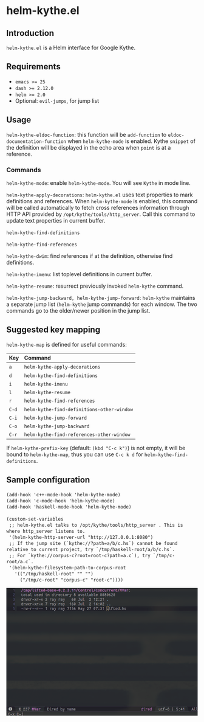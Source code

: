 # helm-kythe.el

## Introduction

`helm-kythe.el` is a Helm interface for Google Kythe.

## Requirements

* `emacs >= 25`
* `dash >= 2.12.0`
* `helm >= 2.0`
* Optional: `evil-jumps`, for jump list

## Usage

`helm-kythe-eldoc-function`: this function will be `add-function` to `eldoc-documentation-function` when `helm-kythe-mode` is enabled. Kythe `snippet` of the definition will be displayed in the echo area when `point` is at a reference.

### Commands

`helm-kythe-mode`: enable `helm-kythe-mode`. You will see `Kythe` in mode line.

`helm-kythe-apply-decorations`: `helm-kythe.el` uses text properties to mark definitions and references. When `helm-kythe-mode` is enabled, this command will be called automatically to fetch cross references information through HTTP API provided by `/opt/kythe/tools/http_server`. Call this command to update text properties in current buffer.

`helm-kythe-find-definitions`

`helm-kythe-find-references`

`helm-kythe-dwim`: find references if at the definition, otherwise find definitions.

`helm-kythe-imenu`: list toplevel definitions in current buffer.

`helm-kythe-resume`: resurrect previously invoked `helm-kythe` command.

`helm-kythe-jump-backward, helm-kythe-jump-forward`: `helm-kythe` maintains a separate jump list (`helm-kythe` jump commands) for each window. The two commands go to the older/newer position in the jump list.

## Suggested key mapping

`helm-kythe-map` is defined for useful commands:

|Key   |Command                                      |
|:-----|:--------------------------------------------|
|`a`   | `helm-kythe-apply-decorations`              |
|`d`   | `helm-kythe-find-definitions`               |
|`i`   | `helm-kythe-imenu`                          |
|`l`   | `helm-kythe-resume`                         |
|`r`   | `helm-kythe-find-references`                |
|`C-d` | `helm-kythe-find-definitions-other-window`  |
|`C-i` | `helm-kythe-jump-forward`                   |
|`C-o` | `helm-kythe-jump-backward`                  |
|`C-r` | `helm-kythe-find-references-other-window`   |

If `helm-kythe-prefix-key` (default: `(kbd "C-c k")`) is not empty, it will be bound to `helm-kythe-map`, thus you can use `C-c k d` for `helm-kythe-find-definitions`.

## Sample configuration

```elisp
(add-hook 'c++-mode-hook 'helm-kythe-mode)
(add-hook 'c-mode-hook 'helm-kythe-mode)
(add-hook 'haskell-mode-hook 'helm-kythe-mode)

(custom-set-variables
 ;; helm-kythe.el talks to /opt/kythe/tools/http_server . This is where http_server listens to.
 '(helm-kythe-http-server-url "http://127.0.0.1:8080")
 ;; If the jump site (`kythe://?path=a/b/c.hs`) cannot be found relative to current project, try `/tmp/haskell-root/a/b/c.hs`.
 ;; For `kythe://corpus-c?root=root-c?path=a.c`), try `/tmp/c-root/a.c`.
 '(helm-kythe-filesystem-path-to-corpus-root
   '(("/tmp/haskell-root" "" "")
     ("/tmp/c-root" "corpus-c" "root-c"))))
```

![](images/helm-kythe-haskell.gif)

